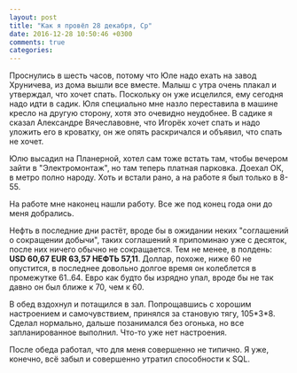 ```yaml
---
layout: post
title: "Как я провёл 28 декабря, Ср"
date: 2016-12-28 10:50:46 +0300
comments: true
categories: 
---
```

Проснулись в шесть часов, потому что Юле надо ехать на завод Хруничева, из дома вышли все вместе. Малыш с утра очень плакал и утверждал, что хочет спать. Поскольку он уже исцелился, ему сегодня надо идти в садик. Юля специально мне назло переставила в машине кресло на другую сторону, хотя это очевидно неудобнее. В садике я сказал Александре Вячеславовне, что Игорёк хочет спать и надо уложить его в кроватку, он же опять раскричался и объявил, что спать не хочет.

Юлю высадил на Планерной, хотел сам тоже встать там, чтобы вечером зайти в "Электромонтаж", но там теперь платная парковка. Доехал ОК, в метро полно народу. Хоть и встали рано, а на работе я был только в 8-55.

На работе мне наконец нашли работу. Все же под конец года они до меня добрались.

Нефть в последние дни растёт, вроде бы в ожидании неких "соглашений о сокращении добычи", таких соглашений я припоминаю уже с десяток, после них ничего обычно не сокращается. Тем не менее, в полдень: **USD 60,67 EUR 63,57 НЕФТЬ 57,11**. Доллар, похоже, ниже 60 не опустится, в последнее довольно долгое время он колеблется в промежутке 61..64. Евро как будто бы изрядно упал, вроде бы не так давно он был ближе к 70, чем к 60.

В обед вздохнул и потащился в зал. Попрощавшись с хорошим настроением и самочувствием, принялся за становую тягу, 105\*3\*8. Сделал нормально, дальше позанимался без огонька, но все запланированное выполнил. Что-то уже нет настроения.

После обеда работал, что для меня совершенно не типично. Я уже, конечно, всё забыл и совершенно утратил способности к SQL.